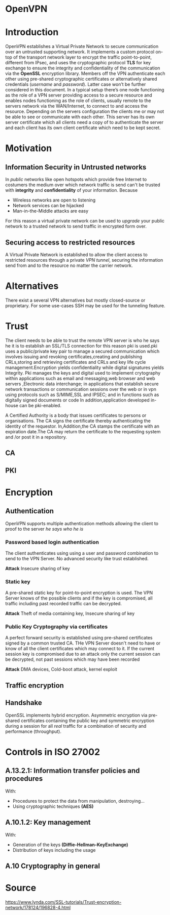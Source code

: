 OpenVPN
=======

# Introduction

OpenVPN establishes a Virtual Private Network to secure communication over an untrusted supporting network. It implements a custom protocol on-top of the transport network layer to encrypt the traffic point-to-point, different from IPsec, and uses the cryptographic protocol **TLS** for key exchange to ensure the integrity and confidentiality of the communication via the **OpenSSL** encryption library. Members off the VPN authenticate each other using pre-shared cryptographic certificates or alternatively shared credentials (*username* and *password*). Latter case won’t be further considered in this document.
In a typical setup there’s one node functioning as the role of a VPN server providing access to a secure resource and enables nodes functioning as the role of clients, usually remote to the servers network via the WAN/Internet, to connect to and access the resource. Depending on the servers configuration the clients me or may not be able to see or communicate with each other. This server has its own server certificate which all clients need a copy of to authenticate the server and each client has its own client certificate which need to be kept secret.

# Motivation
## Information Security in Untrusted networks
In _public_ networks like open hotspots which provide free Internet to costumers the medium over which network traffic is send can't be trusted with **integrity** and **confidentiality** of your information.
Because
- Wireless networks are open to listening
- Network services can be hijacked
- Man-in-the-Middle attacks are easy

For this reason a virtual private network can be used to _upgrade_ your public network to a trusted network to send traffic in encrypted form over.

## Securing access to restricted resources

A Virtual Private Network is established to allow the client access to restricted resources through a private _VPN tunnel_, securing the information send from and to the resource no matter the carrier network.

# Alternatives
There exist a several VPN alternatives but mostly closed-source or proprietary. For some use-cases SSH may be used for the tunneling feature.

# Trust
The client needs to be able to trust the remote VPN server is who he says he it is to establish an SSL/TLS connection
for this reason pki is used.pki uses a public/private key pair to manage a secured communication which involves issuing and revoking certificates,creating and publishing CRLs,storing and retrieving certificates and CRLs and key life cycle management.Encryption yields confidentiality while digital signatures yields Integrity.
Pki manages the keys and digital used to implement crytography within applications such as email and messaging,web browser and web servers ,Electronic data interchange; in applications that establish secure network transactions or communication sessions
over the web or in vpn using protocols such as S/MIME,SSL and IPSEC; and in functions such as digitally signed documents or code In addition,application developed in-house can be pki-enabled.


A Certified Authority is a body that issues certificates to persons or organisations. The CA signs the certificate thereby authenticating the identity of the requestor. In,Addition,the CA stamps the certificate with an expiration date.The CA may return the certificate to the requesting system and /or post it in a repository.

## CA
## PKI

# Encryption
## Authentication
OpenVPN supports multiple authentication methods allowing the client to proof to the server _he says who he is_

### Password based login authentication
The client authenticates using using a user and password combination to send to the VPN Server. No advanced security like trust established.

**Attack**
Insecure sharing of key

### Static key
A pre-shared static key for point-to-point encryption is used. The VPN Server knows of the possible clients and if the key is compromised, all traffic including past recorded traffic can be decrypted.

**Attack**
Theft of media containing key, Insecure sharing of key

### Public Key Cryptography via certificates
A perfect forward security is established using pre-shared certificates signed by a common trusted CA.
THe VPN Server doesn't need to have or know of all the client certificates which may connect to it.
If the current session key is compromised due to an attack only the current session can be decrypted, not past sessions which may have been recorded

**Attack**
DMA devices, Cold-boot attack, kernel exploit

## Traffic encryption
## Handshake
OpenSSL implements hybrid encryption. Asymmetric encryption via pre-shared certificates containing the public key and symmetric encryption during a session for all _real_ traffic for a combination of security and performance (throughput).



# Controls in ISO 27002
## A.13.2.1: Information transfer policies and procedures
With:
- Procedures to protect the data from manipulation, destroying...
- Using cryptographic techniques **(AES)**

## A.10.1.2: Key management
With:
- Generation of the keys **(Diffie-Hellman-KeyExchange)**
- Distribution of keys including the usage

## A.10 Cryptography in general


# Source
https://www.lynda.com/SSL-tutorials/Trust-encryption-network/178124/196828-4.html